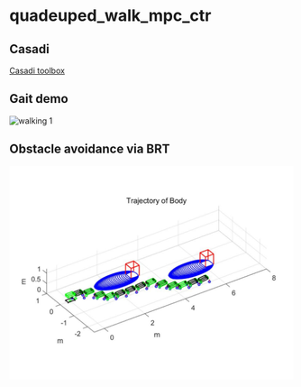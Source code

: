 # quadeuped_walk_mpc_ctr

## Casadi
[Casadi toolbox](https://web.casadi.org/)


## Gait demo
![walking 1](qp_walk/pic/s_walking_1.gif)


## Obstacle avoidance via BRT

![Obst t1](pic/t1/traj_e1.jpg)
